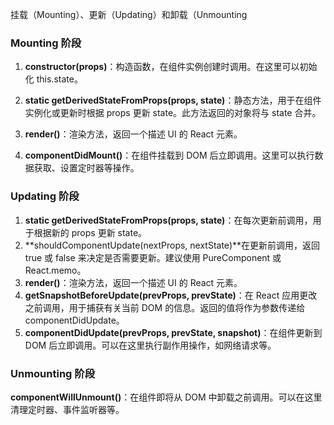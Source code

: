 挂载（Mounting）、更新（Updating）和卸载（Unmounting

### Mounting 阶段
1. **constructor(props)**：构造函数，在组件实例创建时调用。在这里可以初始化 this.state。

2. **static getDerivedStateFromProps(props, state)**：静态方法，用于在组件实例化或更新时根据 props 更新 state。此方法返回的对象将与 state 合并。

3. **render()**：渲染方法，返回一个描述 UI 的 React 元素。

4. **componentDidMount()**：在组件挂载到 DOM 后立即调用。这里可以执行数据获取、设置定时器等操作。

### Updating 阶段
1. **static getDerivedStateFromProps(props, state)**：在每次更新前调用，用于根据新的 props 更新 state。
2. **shouldComponentUpdate(nextProps, nextState)**在更新前调用，返回 true 或 false 来决定是否需要更新。建议使用 PureComponent 或 React.memo。
3. **render()**：渲染方法，返回一个描述 UI 的 React 元素。
4. **getSnapshotBeforeUpdate(prevProps, prevState)**：在 React 应用更改之前调用，用于捕获有关当前 DOM 的信息。返回的值将作为参数传递给 componentDidUpdate。
5. **componentDidUpdate(prevProps, prevState, snapshot)**：在组件更新到 DOM 后立即调用。可以在这里执行副作用操作，如网络请求等。

### Unmounting 阶段
**componentWillUnmount()**：在组件即将从 DOM 中卸载之前调用。可以在这里清理定时器、事件监听器等。
